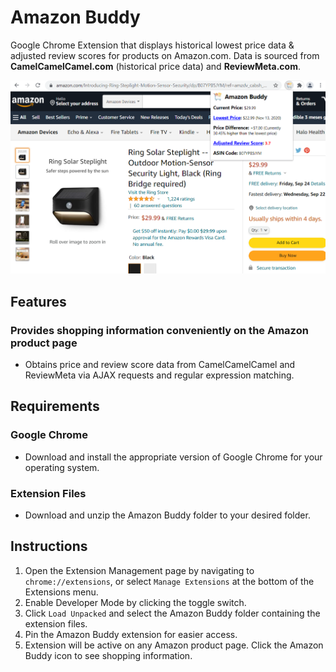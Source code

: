 # Amazon Buddy
Google Chrome Extension that displays historical lowest price data & adjusted review scores for products on Amazon.com. Data is sourced from <b>CamelCamelCamel.com</b> (historical price data) and <b>ReviewMeta.com</b>.
<p float="left">
  <img src="https://github.com/kuoalan/Amazon-Buddy/blob/main/Screenshots/screenshot_1.png" width="800">
</p>

## Features
### Provides shopping information conveniently on the Amazon product page
* Obtains price and review score data from CamelCamelCamel and ReviewMeta via AJAX requests and regular expression matching.
## Requirements
### Google Chrome
* Download and install the appropriate version of Google Chrome for your operating system.
### Extension Files
* Download and unzip the Amazon Buddy folder to your desired folder.
## Instructions
1. Open the Extension Management page by navigating to `chrome://extensions`, or select `Manage Extensions` at the bottom of the Extensions menu.
2. Enable Developer Mode by clicking the toggle switch.
3. Click `Load Unpacked` and select the Amazon Buddy folder containing the extension files.
4. Pin the Amazon Buddy extension for easier access.
5. Extension will be active on any Amazon product page. Click the Amazon Buddy icon to see shopping information.
